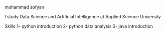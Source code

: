 mohammad sofyan 


I study Data Science and Artificial Intelligence at Applied Science University

Skills 
1- python introduction 
2- python data analysis 
3- java introduction 



<!---
Mohammadsofy/Mohammadsofy is a ✨ special ✨ repository because its `README.md` (this file) appears on your GitHub profile.
You can click the Preview link to take a look at your changes.
--->
